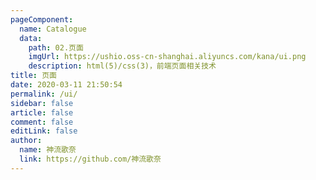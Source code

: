 ```yaml
---
pageComponent:
  name: Catalogue
  data:
    path: 02.页面
    imgUrl: https://ushio.oss-cn-shanghai.aliyuncs.com/kana/ui.png
    description: html(5)/css(3)，前端页面相关技术
title: 页面
date: 2020-03-11 21:50:54
permalink: /ui/
sidebar: false
article: false
comment: false
editLink: false
author:
  name: 神流歌奈
  link: https://github.com/神流歌奈
---
```

